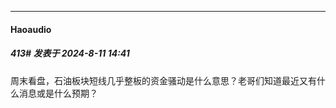 ﻿
*****

####  Haoaudio  
##### 413#       发表于 2024-8-11 14:41

周末看盘，石油板块短线几乎整板的资金骚动是什么意思？老哥们知道最近又有什么消息或是什么预期？

